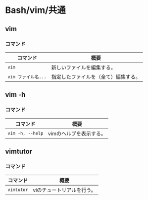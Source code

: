 # Bash/vim/共通

## vim

### コマンド

| コマンド           | 概要                 |
|----------------|--------------------|
| `vim`          | 新しいファイルを編集する。      |
| `vim ファイル名...` | 指定したファイルを（全て）編集する。 |

## vim -h

### コマンド

| コマンド         | 概要                    |
| ---------------- | ----------------------- |
| `vim -h, --help` | vimのヘルプを表示する。 |

## vimtutor

### コマンド

| コマンド   | 概要                       |
| ---------- | -------------------------- |
| `vimtutor` | viのチュートリアルを行う。 |

